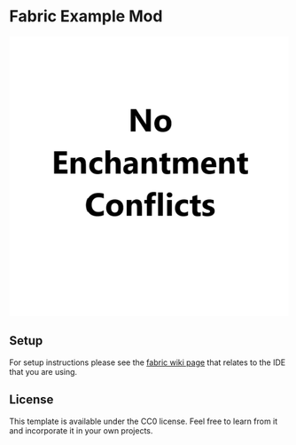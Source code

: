 # Fabric Example Mod

![No-Enchantment-Conflicts icon](src/main/resources/assets/noeconflicts/icon.png?raw=true)

## Setup

For setup instructions please see the [fabric wiki page](https://fabricmc.net/wiki/tutorial:setup) that relates to the IDE that you are using.

## License

This template is available under the CC0 license. Feel free to learn from it and incorporate it in your own projects.
